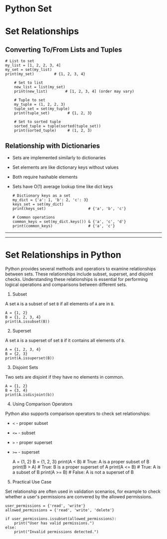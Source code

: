 # Python Set
# Set Relationships

## Converting To/From Lists and Tuples

	# List to set
	my_list = [1, 2, 2, 3, 4]
	my_set = set(my_list)
	print(my_set)         # {1, 2, 3, 4}

        # Set to list
        new_list = list(my_set)
        print(new_list)        # [1, 2, 3, 4] (order may vary)

        # Tuple to set
        my_tuple = (1, 2, 2, 3)
        tuple_set = set(my_tuple)
        print(tuple_set)        # {1, 2, 3}

        # Set to sorted tuple
        sorted_tuple = tuple(sorted(tuple_set))
        print(sorted_tuple)     # (1, 2, 3)

## Relationship with Dictionaries

- Sets are implemented similarly to dictionaries
- Set elements are like dictionary keys without values
- Both require hashable elements
- Sets have O(1) average lookup time like dict keys

	```
	# Dictionary keys as a set
	my_dict = {'a': 1, 'b': 2, 'c': 3}
	keys_set = set(my_dict)
	print(keys_set)                   # {'a', 'b', 'c'}

	# Common operations
	common_keys = set(my_dict.keys()) & {'a', 'c', 'd'}
	print(common_keys)                # {'a', 'c'}
 	```


---
---

# Set Relationships in Python

Python provides several methods and operatiors to examine relationships between sets. These relationships include subset, superset, and disjoint checks. Understanding these relationships is essential for performing logical operations and comparisons between different sets.

1. Subset

A set `A` is a subset of set `B` if all elements of `A` are in `B`.

	A = {1, 2}
	B = {1, 2, 3, 4}
	print(A.issubset(B))

2. Superset

A set `A` is a superset of set `B` if it contains all elements of `B`.

	A = {1, 2, 3, 4}
	B = {2, 3}
	print(A.issuperset(B))

3. Disjoint Sets

Two sets are disjoint if they have no elements in common.

	A = {1, 2}
	B = {3, 4}
	print(A.isdisjoint(b))

4. Using Comparison Operators

Python also supports comparison operators to check set relationships:

- `<` - proper subset
- `<=` - subset
- `>` - proper superset
- `>=` - superset

	A = {1, 2}
	B = {1, 2, 3}
	print(A < B)     # True: A is a proper subset of B
	print(B > A)     # True: B is a proper superset of A
	print(A <= B)    # True: A is a subset of B
	print(A >= B)    # False: A is not a superset of B

5. Practical Use Case

Set relationship are often used in validation scenarios, for example to check whether a user's permissions are convered by the allowed permissions.

	user_permissions = {'read', 'write'}
	allowed_permissions = {'read', 'write', 'delete'}

	if user_permissions.issubset(allowed_permissions):
	    print("User has valid permissions.")
	else:
	    print("Invalid permissions detected.")


